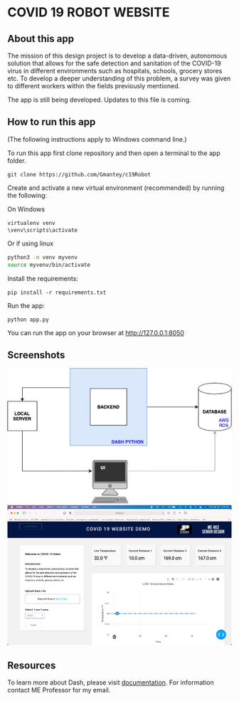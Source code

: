 # COVID 19 ROBOT WEBSITE

## About this app

The mission of this design project is to develop a data-driven, autonomous solution that allows for the safe detection and sanitation of the COVID-19 virus in different environments such as hospitals, schools, grocery stores etc. To develop a deeper understanding of this problem, a survey was given to different workers within the fields previously mentioned.

The app is still being developed. Updates to this file is coming.

## How to run this app

(The following instructions apply to Windows command line.)

To run this app first clone repository and then open a terminal to the app folder.

```
git clone https://github.com/Gmantey/c19Robot
```

Create and activate a new virtual environment (recommended) by running
the following:

On Windows

```
virtualenv venv 
\venv\scripts\activate
```

Or if using linux

```bash
python3 -m venv myvenv
source myvenv/bin/activate
```

Install the requirements:

```
pip install -r requirements.txt
```
Run the app:

```
python app.py
```
You can run the app on your browser at http://127.0.0.1:8050


## Screenshots

![Software_Arch.png](Software_Arch.png)
![Websitepic.png](Websitepic.png)

## Resources

To learn more about Dash, please visit [documentation](https://plot.ly/dash).
For information contact ME Professor for my email.
